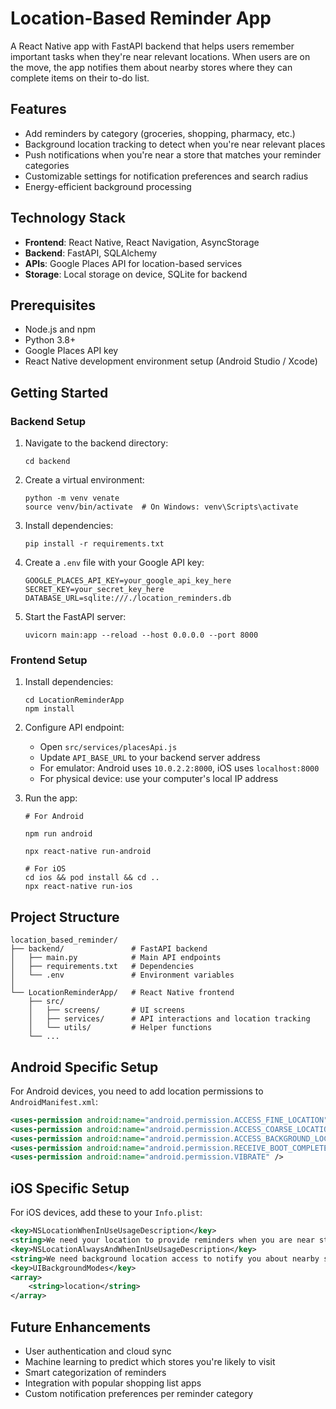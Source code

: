 # Location-Based Reminder App

A React Native app with FastAPI backend that helps users remember important tasks when they're near relevant locations. When users are on the move, the app notifies them about nearby stores where they can complete items on their to-do list.

## Features

- Add reminders by category (groceries, shopping, pharmacy, etc.)
- Background location tracking to detect when you're near relevant places
- Push notifications when you're near a store that matches your reminder categories
- Customizable settings for notification preferences and search radius
- Energy-efficient background processing

## Technology Stack

- **Frontend**: React Native, React Navigation, AsyncStorage
- **Backend**: FastAPI, SQLAlchemy
- **APIs**: Google Places API for location-based services
- **Storage**: Local storage on device, SQLite for backend

## Prerequisites

- Node.js and npm
- Python 3.8+
- Google Places API key
- React Native development environment setup (Android Studio / Xcode)

## Getting Started

### Backend Setup

1. Navigate to the backend directory:
   ```
   cd backend
   ```

2. Create a virtual environment:
   ```
   python -m venv venate
   source venv/bin/activate  # On Windows: venv\Scripts\activate
   ```

3. Install dependencies:
   ```
   pip install -r requirements.txt
   ```

4. Create a `.env` file with your Google API key:
   ```
   GOOGLE_PLACES_API_KEY=your_google_api_key_here
   SECRET_KEY=your_secret_key_here
   DATABASE_URL=sqlite:///./location_reminders.db
   ```

5. Start the FastAPI server:
   ```
   uvicorn main:app --reload --host 0.0.0.0 --port 8000
   ```

### Frontend Setup

1. Install dependencies:
   ```
   cd LocationReminderApp
   npm install
   ```

2. Configure API endpoint:
   - Open `src/services/placesApi.js`
   - Update `API_BASE_URL` to your backend server address
   - For emulator: Android uses `10.0.2.2:8000`, iOS uses `localhost:8000`
   - For physical device: use your computer's local IP address

3. Run the app:
   ```
   # For Android

   npm run android

   npx react-native run-android
   
   # For iOS
   cd ios && pod install && cd ..
   npx react-native run-ios
   ```

## Project Structure

```
location_based_reminder/
├── backend/               # FastAPI backend
│   ├── main.py            # Main API endpoints
│   ├── requirements.txt   # Dependencies
│   └── .env               # Environment variables
│
└── LocationReminderApp/   # React Native frontend
    ├── src/
    │   ├── screens/       # UI screens
    │   ├── services/      # API interactions and location tracking
    │   └── utils/         # Helper functions
    └── ...
```

## Android Specific Setup

For Android devices, you need to add location permissions to `AndroidManifest.xml`:

```xml
<uses-permission android:name="android.permission.ACCESS_FINE_LOCATION" />
<uses-permission android:name="android.permission.ACCESS_COARSE_LOCATION" />
<uses-permission android:name="android.permission.ACCESS_BACKGROUND_LOCATION" />
<uses-permission android:name="android.permission.RECEIVE_BOOT_COMPLETED" />
<uses-permission android:name="android.permission.VIBRATE" />
```

## iOS Specific Setup

For iOS devices, add these to your `Info.plist`:

```xml
<key>NSLocationWhenInUseUsageDescription</key>
<string>We need your location to provide reminders when you are near stores.</string>
<key>NSLocationAlwaysAndWhenInUseUsageDescription</key>
<string>We need background location access to notify you about nearby stores even when the app is closed.</string>
<key>UIBackgroundModes</key>
<array>
    <string>location</string>
</array>
```

## Future Enhancements

- User authentication and cloud sync
- Machine learning to predict which stores you're likely to visit
- Smart categorization of reminders
- Integration with popular shopping list apps
- Custom notification preferences per reminder category